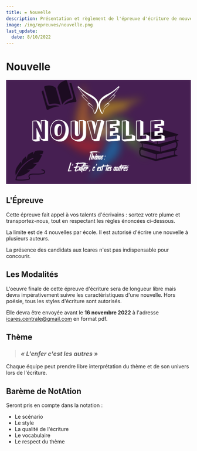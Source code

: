 ```yaml
---
title: ✒️ Nouvelle
description: Présentation et règlement de l'épreuve d'écriture de nouvelle
image: /img/epreuves/nouvelle.png
last_update:
  date: 8/10/2022
---
```


# Nouvelle

![Image Nouvelle](/img/epreuves/nouvelle.png)

## L'Épreuve

Cette épreuve fait appel à vos talents d'écrivains : sortez votre plume et transportez-nous, tout en respectant les règles énoncées ci-dessous.

La limite est de 4 nouvelles par école. Il est autorisé d'écrire une nouvelle à plusieurs auteurs.  

La présence des candidats aux Icares n'est pas indispensable pour concourir. 


## Les Modalités
L'oeuvre finale de cette épreuve d'écriture sera de longueur libre mais devra impérativement suivre les caractéristiques d'une nouvelle. Hors poésie, tous les styles d'écriture sont autorisés.

Elle devra être envoyée avant le **16 novembre 2022** à l'adresse [icares.centrale@gmail.com](mailto:icares.centrale@gmail.com) en format pdf. 


## Thème

> ### ***« L'enfer c'est les autres »***

Chaque équipe peut prendre libre interprétation du thème et de son univers lors de l'écriture.


## Barème de NotAtion

Seront pris en compte dans la notation : 
* Le scénario
* Le style
* La qualité de l'écriture
* Le vocabulaire
* Le respect du thème

